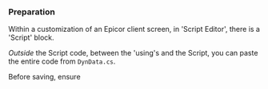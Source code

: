 ### Preparation

Within a customization of an Epicor client screen, in 'Script Editor', there is a 'Script' block.

*Outside* the Script code, between the 'using's and the Script, you can paste the entire code from `DynData.cs`.

Before saving, ensure